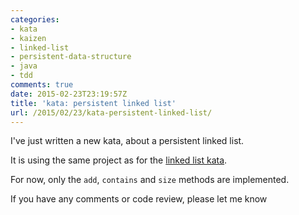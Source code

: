 ```yaml
---
categories:
- kata
- kaizen
- linked-list
- persistent-data-structure
- java
- tdd
comments: true
date: 2015-02-23T23:19:57Z
title: 'kata: persistent linked list'
url: /2015/02/23/kata-persistent-linked-list/
---
```


I've just written a new kata, about a persistent linked list.

It is using the same project as for the [linked list kata](https://github.com/alvarogarcia7/kata-linkedlist).

For now, only the ``add``, ``contains`` and ``size`` methods are implemented.

If you have any comments or code review, please let me know